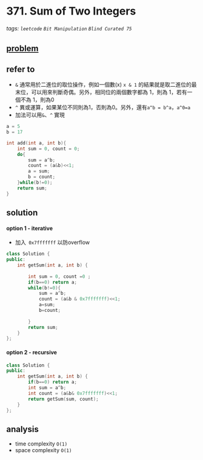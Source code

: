 # 371. Sum of Two Integers


###### tags: `leetcode` `Bit Manipulation` `Blind Curated 75`

## [problem](https://leetcode.com/problems/sum-of-two-integers/)


## refer to 
- `&` 通常用於二進位的取位操作，例如一個數(x) `x & 1` 的結果就是取二進位的最末位，可以用來判斷奇偶。另外，相同位的兩個數字都為 1，則為 1，若有一個不為 1，則為0
- `^` 異或運算，如果某位不同則為1，否則為0。另外，還有`a^b = b^a`，`a^0=a`
- 加法可以用`&`、`^` 實現
```c++
a = 5
b = 17

int add(int a, int b){
    int sum = 0, count = 0;
    do{
        sum = a^b;
        count = (a&b)<<1;
        a = sum;
        b = count;
    }while(b!=0);
    return sum;
}
```
## solution



#### option 1 - iterative
- 加入` 0x7fffffff` 以防overflow 
```c++
class Solution {
public:
    int getSum(int a, int b) {
        
        int sum = 0, count =0 ;
        if(b==0) return a;
        while(b!=0){
            sum = a^b;
            count = (a&b & 0x7fffffff)<<1;
            a=sum;
            b=count;
            
        }
        return sum;
    }
};
```
#### option 2 - recursive
```c++
class Solution {
public:
    int getSum(int a, int b) {
        if(b==0) return a;
        int sum = a^b;
        int count = (a&b& 0x7fffffff)<<1;
        return getSum(sum, count);        
    }
};
```

## analysis
- time complexity `O(1)`
- space complexity `O(1)`